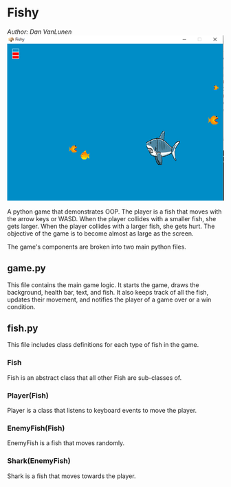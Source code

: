 # Fishy
*Author: Dan VanLunen*
![Screenshot](Screenshot.png)

A python game that demonstrates OOP. The player is a fish that moves with the arrow keys or WASD. When the player collides with a smaller fish, she gets larger. When the player collides with a larger fish, she gets hurt. The objective of the game is to become almost as large as the screen.

The game's components are broken into two main python files.

## game.py
This file contains the main game logic. It starts the game, draws the background, health bar, text, and fish.  It also keeps track of all the fish, updates their movement, and notifies the player of a game over or a win condition.

## fish.py
This file includes class definitions for each type of fish in the game.

### Fish
Fish is an abstract class that all other Fish are sub-classes of.

### Player(Fish)
Player is a class that listens to keyboard events to move the player.

### EnemyFish(Fish)
EnemyFish is a fish that moves randomly.

### Shark(EnemyFish)
Shark is a fish that moves towards the player.

